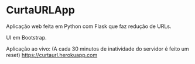 # CurtaURLApp

Aplicação web feita em Python com Flask que faz redução de URLs.

UI em Bootstrap.

Aplicação ao vivo: (A cada 30 minutos de inatividade do servidor é feito um reset) 
https://curtaurl.herokuapp.com
